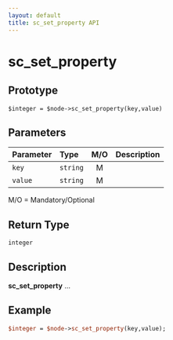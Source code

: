 ```yaml
---
layout: default
title: sc_set_property API
---
```



sc_set_property
===============


Prototype
---------

```
$integer = $node->sc_set_property(key,value)
```


Parameters
----------

| Parameter | Type     | M/O | Description                                    |
|:----------|:---------|:---:|:-----------------------------------------------|
| `key` | `string` |  M  |                                              |
| `value` | `string` |  M  |                                              |

M/O = Mandatory/Optional


Return Type
-----------

`integer`


Description
-----------

**sc_set_property** ...


Example
-------

```perl
$integer = $node->sc_set_property(key,value);
```
